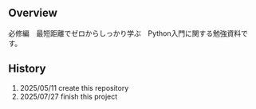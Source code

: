## Overview
必修編　最短距離でゼロからしっかり学ぶ　Python入門に関する勉強資料です。<br>

## History
1. 2025/05/11 create this repository
2. 2025/07/27 finish this project